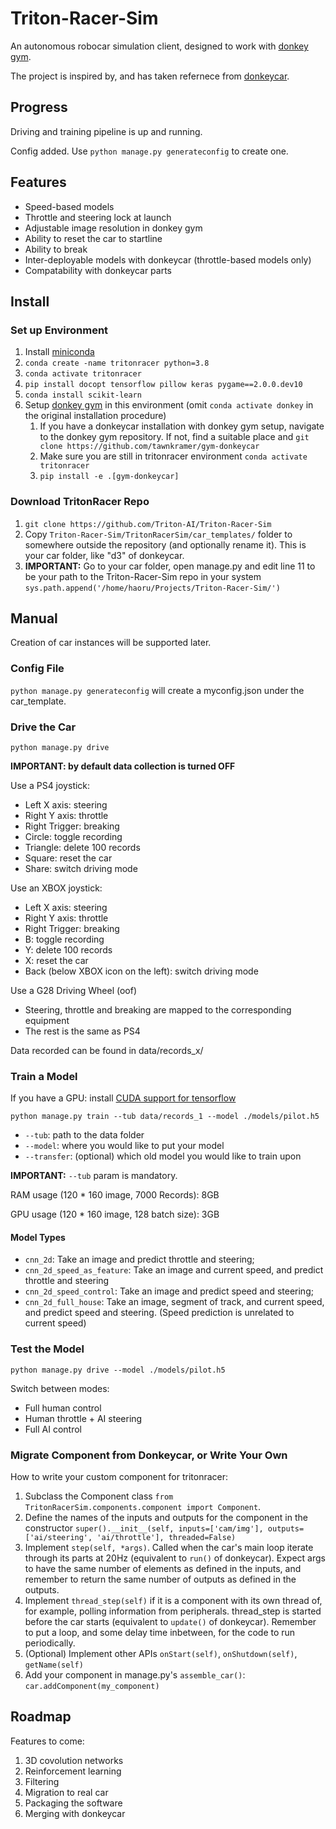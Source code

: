 # Triton-Racer-Sim
An autonomous robocar simulation client, designed to work with [donkey gym](https://github.com/tawnkramer/gym-donkeycar).

The project is inspired by, and has taken refernece from [donkeycar](https://www.donkeycar.com/).

## Progress
Driving and training pipeline is up and running.

Config added. Use `python manage.py generateconfig` to create one.

## Features
* Speed-based models
* Throttle and steering lock at launch
* Adjustable image resolution in donkey gym
* Ability to reset the car to startline
* Ability to break
* Inter-deployable models with donkeycar (throttle-based models only)
* Compatability with donkeycar parts

## Install

### Set up Environment
1. Install [miniconda](https://docs.conda.io/projects/conda/en/latest/user-guide/install/index.html)
2. `conda create -name tritonracer python=3.8`
3. `conda activate tritonracer`
4. `pip install docopt tensorflow pillow keras pygame==2.0.0.dev10`
5. `conda install scikit-learn`
6. Setup [donkey gym](http://docs.donkeycar.com/guide/simulator/#install) in this environment (omit `conda activate donkey` in the original installation procedure)
    1. If you have a donkeycar installation with donkey gym setup, navigate to the donkey gym repository. If not, find a suitable place and `git clone https://github.com/tawnkramer/gym-donkeycar`
    2. Make sure you are still in tritonracer environment `conda activate tritonracer`
    3. `pip install -e .[gym-donkeycar]`

### Download TritonRacer Repo
1. `git clone https://github.com/Triton-AI/Triton-Racer-Sim`
2. Copy `Triton-Racer-Sim/TritonRacerSim/car_templates/` folder to somewhere outside the repository (and optionally rename it). This is your car folder, like "d3" of donkeycar.
3. **IMPORTANT:** Go to your car folder, open manage.py and edit line 11 to be your path to the Triton-Racer-Sim repo in your system `sys.path.append('/home/haoru/Projects/Triton-Racer-Sim/')`

## Manual

Creation of car instances will be supported later.

### Config File
`python manage.py generateconfig` will create a myconfig.json under the car_template. 

### Drive the Car

`python manage.py drive`

**IMPORTANT: by default data collection is turned OFF**

Use a PS4 joystick:
* Left X axis: steering
* Right Y axis: throttle
* Right Trigger: breaking
* Circle: toggle recording
* Triangle: delete 100 records
* Square: reset the car
* Share: switch driving mode

Use an XBOX joystick:
* Left X axis: steering
* Right Y axis: throttle
* Right Trigger: breaking
* B: toggle recording
* Y: delete 100 records
* X: reset the car
* Back (below XBOX icon on the left): switch driving mode 

Use a G28 Driving Wheel (oof)
* Steering, throttle and breaking are mapped to the corresponding equipment
* The rest is the same as PS4

Data recorded can be found in data/records_x/

### Train a Model

If you have a GPU: install [CUDA support for tensorflow](https://www.tensorflow.org/install/gpu)

`python manage.py train --tub data/records_1 --model ./models/pilot.h5` 

* `--tub`: path to the data folder
* `--model`: where you would like to put your model
* `--transfer`: (optional) which old model you would like to train upon

**IMPORTANT:** `--tub` param is mandatory.

RAM usage (120 * 160 image, 7000 Records): 8GB

GPU usage (120 * 160 image, 128 batch size): 3GB

#### Model Types

* `cnn_2d`: Take an image and predict throttle and steering;
* `cnn_2d_speed_as_feature`: Take an image and current speed, and predict throttle and steering
* `cnn_2d_speed_control`: Take an image and predict speed and steering;
* `cnn_2d_full_house`: Take an image, segment of track, and current speed, and predict speed and steering. (Speed prediction is unrelated to current speed)

### Test the Model

`python manage.py drive --model ./models/pilot.h5`

Switch between modes:

* Full human control
* Human throttle + AI steering
* Full AI control

### Migrate Component from Donkeycar, or Write Your Own
How to write your custom component for tritonracer:

1. Subclass the Component class `from TritonRacerSim.components.component import Component`.
2. Define the names of the inputs and outputs for the component in the constructor `super().__init__(self, inputs=['cam/img'], outputs=['ai/steering', 'ai/throttle'], threaded=False)`
3. Implement `step(self, *args)`. Called when the car's main loop iterate through its parts at 20Hz (equivalent to `run()` of donkeycar). Expect args to have the same number of elements as defined in the inputs, and remember to return the same number of outputs as defined in the outputs.
4. Implement `thread_step(self)` if it is a component with its own thread of, for example, polling information from peripherals. thread_step is started before the car starts (equivalent to `update()` of donkeycar). Remember to put a loop, and some delay time inbetween, for the code to run periodically.
5. (Optional) Implement other APIs `onStart(self)`, `onShutdown(self)`, `getName(self)`
6. Add your component in manage.py's `assemble_car()`: `car.addComponent(my_component)`

## Roadmap
Features to come:
1. 3D covolution networks
2. Reinforcement learning
3. Filtering
4. Migration to real car
5. Packaging the software
6. Merging with donkeycar